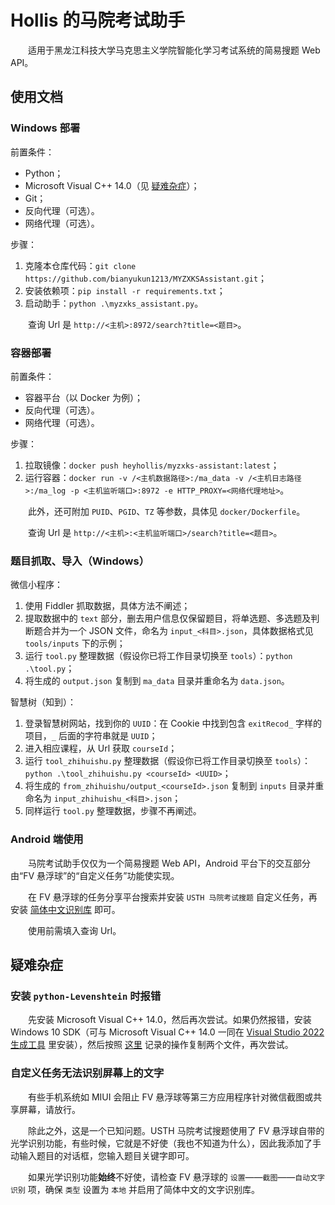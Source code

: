 # Hollis 的马院考试助手

&emsp;&emsp;适用于黑龙江科技大学马克思主义学院智能化学习考试系统的简易搜题 Web API。

## 使用文档

### Windows 部署

前置条件：

- Python；
- Microsoft Visual C++ 14.0（见 [疑难杂症](https://github.com/bianyukun1213/MYZXKSAssistant#%E5%AE%89%E8%A3%85-python-levenshtein-%E6%97%B6%E6%8A%A5%E9%94%99)）；
- Git；
- 反向代理（可选）。
- 网络代理（可选）。

步骤：

1. 克隆本仓库代码：`git clone https://github.com/bianyukun1213/MYZXKSAssistant.git`；
2. 安装依赖项：`pip install -r requirements.txt`；
3. 启动助手：`python .\myzxks_assistant.py`。

&emsp;&emsp;查询 Url 是 `http://<主机>:8972/search?title=<题目>`。

### 容器部署

前置条件：

- 容器平台（以 Docker 为例）；
- 反向代理（可选）。
- 网络代理（可选）。

步骤：

1. 拉取镜像：`docker push heyhollis/myzxks-assistant:latest`；
2. 运行容器：`docker run -v /<主机数据路径>:/ma_data -v /<主机日志路径>:/ma_log -p <主机监听端口>:8972 -e HTTP_PROXY=<网络代理地址>`。

&emsp;&emsp;此外，还可附加 `PUID`、`PGID`、`TZ` 等参数，具体见 `docker/Dockerfile`。

&emsp;&emsp;查询 Url 是 `http://<主机>:<主机监听端口>/search?title=<题目>`。

### 题目抓取、导入（Windows）

微信小程序：

1. 使用 Fiddler 抓取数据，具体方法不阐述；
2. 提取数据中的 `text` 部分，删去用户信息仅保留题目，将单选题、多选题及判断题合并为一个 JSON 文件，命名为 `input_<科目>.json`，具体数据格式见 `tools/inputs` 下的示例；
3. 运行 `tool.py` 整理数据（假设你已将工作目录切换至 `tools`）：`python .\tool.py`；
4. 将生成的 `output.json` 复制到 `ma_data` 目录并重命名为 `data.json`。

智慧树（知到）：

1. 登录智慧树网站，找到你的 `UUID`：在 Cookie 中找到包含 `exitRecod_` 字样的项目，`_` 后面的字符串就是 `UUID`；
2. 进入相应课程，从 Url 获取 `courseId`；
3. 运行 `tool_zhihuishu.py` 整理数据（假设你已将工作目录切换至 `tools`）：`python .\tool_zhihuishu.py <courseId> <UUID>`；
4. 将生成的 `from_zhihuishu/output_<courseId>.json` 复制到 `inputs` 目录并重命名为 `input_zhihuishu_<科目>.json`；
5. 同样运行 `tool.py` 整理数据，步骤不再阐述。

### Android 端使用

&emsp;&emsp;马院考试助手仅仅为一个简易搜题 Web API，Android 平台下的交互部分由“FV 悬浮球”的“自定义任务”功能使实现。

&emsp;&emsp;在 FV 悬浮球的任务分享平台搜索并安装 `USTH 马院考试搜题` 自定义任务，再安装 [简体中文识别库](https://github.com/bianyukun1213/MYZXKSAssistant#usth-%E9%A9%AC%E9%99%A2%E8%80%83%E8%AF%95%E6%90%9C%E9%A2%98-%E6%97%A0%E6%B3%95%E6%88%90%E5%8A%9F%E8%AF%86%E5%88%AB%E5%B1%8F%E5%B9%95%E4%B8%AD%E7%9A%84%E6%96%87%E5%AD%97) 即可。

&emsp;&emsp;使用前需填入查询 Url。

## 疑难杂症
### 安装 `python-Levenshtein` 时报错

&emsp;&emsp;先安装 Microsoft Visual C++ 14.0，然后再次尝试。如果仍然报错，安装 Windows 10 SDK（可与 Microsoft Visual C++ 14.0 一同在 [Visual Studio 2022 生成工具](https://visualstudio.microsoft.com/zh-hans/downloads/) 里安装），然后按照 [这里](https://blog.csdn.net/kaever/article/details/106526610) 记录的操作复制两个文件，再次尝试。

### 自定义任务无法识别屏幕上的文字

&emsp;&emsp;有些手机系统如 MIUI 会阻止 FV 悬浮球等第三方应用程序针对微信截图或共享屏幕，请放行。

&emsp;&emsp;除此之外，这是一个已知问题。USTH 马院考试搜题使用了 FV 悬浮球自带的光学识别功能，有些时候，它就是不好使（我也不知道为什么），因此我添加了手动输入题目的对话框，您输入题目关键字即可。

&emsp;&emsp;如果光学识别功能**始终**不好使，请检查 FV 悬浮球的 `设置`——`截图`——`自动文字识别` 项，确保 `类型` 设置为 `本地` 并启用了简体中文的文字识别库。
